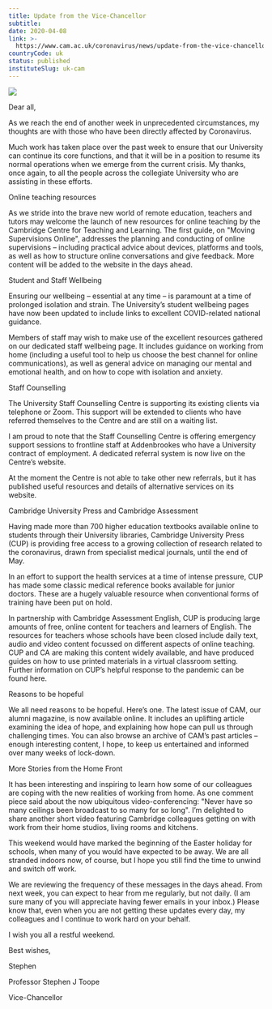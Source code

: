 ```yaml
---
title: Update from the Vice-Chancellor
subtitle: 
date: 2020-04-08
link: >-
  https://www.cam.ac.uk/coronavirus/news/update-from-the-vice-chancellor-8
countryCode: uk
status: published
instituteSlug: uk-cam
---
```

![](https://www.cam.ac.uk/sites/www.cam.ac.uk/files/favicon.ico)

Dear all,

As we reach the end of another week in unprecedented circumstances, my thoughts are with those who have been directly affected by Coronavirus.

Much work has taken place over the past week to ensure that our University can continue its core functions, and that it will be in a position to resume its normal operations when we emerge from the current crisis. My thanks, once again, to all the people across the collegiate University who are assisting in these efforts.

Online teaching resources

As we stride into the brave new world of remote education, teachers and tutors may welcome the launch of new resources for online teaching by the Cambridge Centre for Teaching and Learning. The first guide, on "Moving Supervisions Online", addresses the planning and conducting of online supervisions – including practical advice about devices, platforms and tools, as well as how to structure online conversations and give feedback. More content will be added to the website in the days ahead.

Student and Staff Wellbeing

Ensuring our wellbeing – essential at any time – is paramount at a time of prolonged isolation and strain. The University’s student wellbeing pages have now been updated to include links to excellent COVID-related national guidance.

Members of staff may wish to make use of the excellent resources gathered on our dedicated staff wellbeing page. It includes guidance on working from home (including a useful tool to help us choose the best channel for online communications), as well as general advice on managing our mental and emotional health, and on how to cope with isolation and anxiety.

Staff Counselling

The University Staff Counselling Centre is supporting its existing clients via telephone or Zoom. This support will be extended to clients who have referred themselves to the Centre and are still on a waiting list.

I am proud to note that the Staff Counselling Centre is offering emergency support sessions to frontline staff at Addenbrookes who have a University contract of employment. A dedicated referral system is now live on the Centre’s website.

At the moment the Centre is not able to take other new referrals, but it has published useful resources and details of alternative services on its website.

Cambridge University Press and Cambridge Assessment

Having made more than 700 higher education textbooks available online to students through their University libraries, Cambridge University Press (CUP) is providing free access to a growing collection of research related to the coronavirus, drawn from specialist medical journals, until the end of May.

In an effort to support the health services at a time of intense pressure, CUP has made some classic medical reference books available for junior doctors. These are a hugely valuable resource when conventional forms of training have been put on hold.

In partnership with Cambridge Assessment English, CUP is producing large amounts of free, online content for teachers and learners of English. The resources for teachers whose schools have been closed include daily text, audio and video content focussed on different aspects of online teaching. CUP and CA are making this content widely available, and have produced guides on how to use printed materials in a virtual classroom setting. Further information on CUP’s helpful response to the pandemic can be found here.

Reasons to be hopeful

We all need reasons to be hopeful. Here’s one. The latest issue of CAM, our alumni magazine, is now available online. It includes an uplifting article examining the idea of hope, and explaining how hope can pull us through challenging times. You can also browse an archive of CAM’s past articles – enough interesting content, I hope, to keep us entertained and informed over many weeks of lock-down.

More Stories from the Home Front

It has been interesting and inspiring to learn how some of our colleagues are coping with the new realities of working from home. As one comment piece said about the now ubiquitous video-conferencing: "Never have so many ceilings been broadcast to so many for so long". I’m delighted to share another short video featuring Cambridge colleagues getting on with work from their home studios, living rooms and kitchens.

This weekend would have marked the beginning of the Easter holiday for schools, when many of you would have expected to be away. We are all stranded indoors now, of course, but I hope you still find the time to unwind and switch off work.

We are reviewing the frequency of these messages in the days ahead. From next week, you can expect to hear from me regularly, but not daily. (I am sure many of you will appreciate having fewer emails in your inbox.) Please know that, even when you are not getting these updates every day, my colleagues and I continue to work hard on your behalf.

I wish you all a restful weekend.

Best wishes,

Stephen

Professor Stephen J Toope

Vice-Chancellor